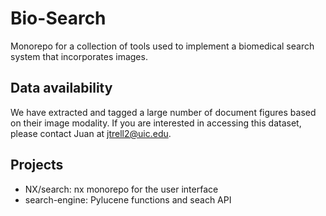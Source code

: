 # Bio-Search

Monorepo for a collection of tools used to implement a biomedical search system that incorporates images.

## Data availability
We have extracted and tagged a large number of document figures based on their image modality. If you are interested in accessing this dataset, please contact Juan at jtrell2@uic.edu.

## Projects
* NX/search: nx monorepo for the user interface
* search-engine: Pylucene functions and seach API
